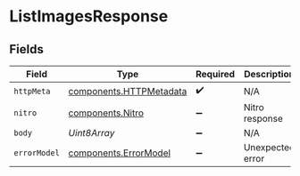 # ListImagesResponse


## Fields

| Field                                                              | Type                                                               | Required                                                           | Description                                                        |
| ------------------------------------------------------------------ | ------------------------------------------------------------------ | ------------------------------------------------------------------ | ------------------------------------------------------------------ |
| `httpMeta`                                                         | [components.HTTPMetadata](../../models/components/httpmetadata.md) | :heavy_check_mark:                                                 | N/A                                                                |
| `nitro`                                                            | [components.Nitro](../../models/components/nitro.md)               | :heavy_minus_sign:                                                 | Nitro response                                                     |
| `body`                                                             | *Uint8Array*                                                       | :heavy_minus_sign:                                                 | N/A                                                                |
| `errorModel`                                                       | [components.ErrorModel](../../models/components/errormodel.md)     | :heavy_minus_sign:                                                 | Unexpected error                                                   |